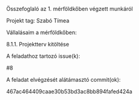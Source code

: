 Összefoglaló az 1. mérföldkőben végzett munkáról

Projekt tag: Szabó Tímea



Vállalásaim a mérföldkőben:


8.1.1. Projektterv kitöltése

A feladathoz tartozó issue(k):

#8


A feladat elvégzését alátámasztó commit(ok):

467ac464409caae30b53bd3ac8bb894fafed424a
